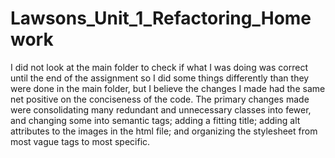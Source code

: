 # Lawsons_Unit_1_Refactoring_Homework

I did not look at the main folder to check if what I was doing was correct until the end of the assignment so I did some things differently than they were done in the main folder, 
but I believe the changes I made had the same net positive on the conciseness of the code. The primary changes made were consolidating many redundant and unnecessary classes into fewer, and changing some into semantic tags; adding a fitting title; adding alt attributes to the images in the html file; and organizing the stylesheet from most vague tags to most specific.
